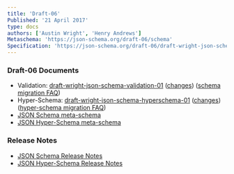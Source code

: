 ```yaml
---
title: 'Draft-06'
Published: '21 April 2017'
type: docs
authors: ['Austin Wright', 'Henry Andrews']
Metaschema: 'https://json-schema.org/draft-06/schema'
Specification: 'https://json-schema.org/draft-06/draft-wright-json-schema-01.html'
---
```


### Draft-06 Documents

- Validation: [draft-wright-json-schema-validation-01](https://json-schema.org/draft-06/draft-wright-json-schema-validation-01.html) ([changes](https://json-schema.org/draft-06/draft-wright-json-schema-validation-01.html#rfc.appendix.B)) ([schema migration FAQ](https://json-schema.org/draft-06/json-schema-release-notes))
- Hyper-Schema: [draft-wright-json-schema-hyperschema-01](https://json-schema.org/draft-06/draft-wright-json-schema-hyperschema-01.html) ([changes](https://json-schema.org/draft-06/draft-wright-json-schema-hyperschema-01.html#rfc.appendix.B)) ([hyper-schema migration FAQ](https://json-schema.org/draft-06/json-hyper-schema-release-notes))
- [JSON Schema meta-schema](https://json-schema.org/draft-06/schema)
- [JSON Hyper-Schema meta-schema](https://json-schema.org/draft-06/hyper-schema)

### Release Notes

- [JSON Schema Release Notes](../draft-06/json-schema-release-notes)
- [JSON Hyper-Schema Release Notes](../draft-06/json-hyper-schema-release-notes)
